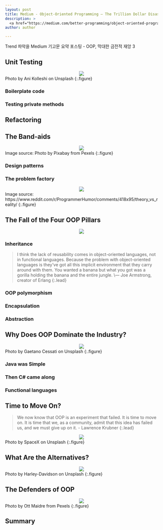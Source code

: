 ```yaml
---
layout: post
title: Medium - Object-Oriented Programming — The Trillion Dollar Disaster - 3
description: >
  <a href="https://medium.com/better-programming/object-oriented-programming-the-trillion-dollar-disaster-92a4b666c7c7">원문 - Ilya Suzdalnitski</a>
author: author

---
```

Trend 파악을 Medium 기고문 요약 포스팅 - OOP, 막대한 금전적 재앙 3

## Unit Testing
<center>
<img src="https://miro.medium.com/max/11440/1*xGn4uGgVyrRAXnqSwTF69w.jpeg"/>
</center>
Photo by Ani Kolleshi on Unsplash
{:.figure}

### Boilerplate code

### Testing private methods

## Refactoring

## The Band-aids
<center>
<img src="https://miro.medium.com/max/7652/1*JOtbVvacgu-nH3ZR4mY2Og.jpeg"/>
</center>
Image source: Photo by Pixabay from Pexels
{:.figure}

### Design patterns

### The problem factory

<center>
<img src="https://miro.medium.com/max/3896/1*_xDSrTC0F2lke6OYtkRm8g.png"/>
</center>
Image source: https://www.reddit.com/r/ProgrammerHumor/comments/418x95/theory_vs_reality/
{:.figure}

## The Fall of the Four OOP Pillars
<center>
<img src="https://miro.medium.com/max/12000/1*CnBnNTvjfUGgUdXwogZdlA.jpeg"/>
</center>

### Inheritance
> I think the lack of reusability comes in object-oriented languages, not in functional languages. Because the problem with object-oriented languages is they’ve got all this implicit environment that they carry around with them. You wanted a banana but what you got was a gorilla holding the banana and the entire jungle.
\— Joe Armstrong, creator of Erlang
{:.lead}

### OOP polymorphism

### Encapsulation

### Abstraction

## Why Does OOP Dominate the Industry?

<center>
<img src="https://miro.medium.com/max/8502/1*5XI0phuXVaXDD5hcVv6clA.jpeg"/>
</center>
Photo by Gaetano Cessati on Unsplash
{:.figure}

### Java was Simple

### Then C# came along

### Functional languages

## Time to Move On?
> We now know that OOP is an experiment that failed. It is time to move on. It is time that we, as a community, admit that this idea has failed us, and we must give up on it.
\- Lawrence Krubner
{:.lead}

<center>
<img src="https://miro.medium.com/max/6000/1*jfFiJr4OxVaU882JZBp1Hg.jpeg"/>
</center>
Photo by SpaceX on Unsplash
{:.figure}

## What Are the Alternatives?

<center>
<img src="https://miro.medium.com/max/15904/1*Ljy--Q00zpoRgQE1SJRReA.jpeg"/>
</center>
Photo by Harley-Davidson on Unsplash
{:.figure}

## The Defenders of OOP

<center>
<img src="https://miro.medium.com/max/6912/1*P5vemKZMHHBFySM644aCzQ.jpeg"/>
</center>
Photo by Ott Maidre from Pexels
{:.figure}

## Summary
